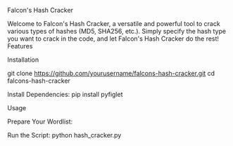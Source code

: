 Falcon's Hash Cracker

Welcome to Falcon's Hash Cracker, a versatile and powerful tool to crack various types of hashes (MD5, SHA256, etc.). Simply specify the hash type you want to crack in the code, and let Falcon's Hash Cracker do the rest!
Features

Installation

git clone https://github.com/yourusername/falcons-hash-cracker.git
cd falcons-hash-cracker

Install Dependencies:
pip install pyfiglet

Usage

Prepare Your Wordlist:
   
Run the Script: python hash_cracker.py
